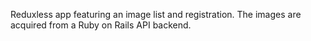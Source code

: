 Reduxless app featuring an image list and registration.
The images are acquired from a Ruby on Rails API backend.
